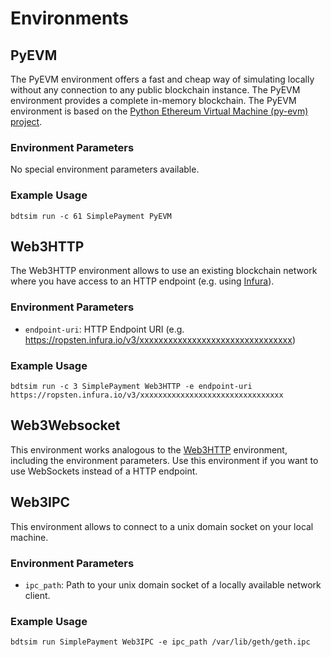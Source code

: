 # Environments

## PyEVM

The PyEVM environment offers a fast and cheap way of simulating locally without any connection to any
public blockchain instance.
The PyEVM environment provides a complete in-memory blockchain.
The PyEVM environment is based on the [Python Ethereum Virtual Machine (py-evm) project](https://github.com/ethereum/py-evm).


### Environment Parameters

No special environment parameters available.


### Example Usage

```
bdtsim run -c 61 SimplePayment PyEVM
```


## Web3HTTP

The Web3HTTP environment allows to use an existing blockchain network where you have access to an HTTP endpoint
(e.g. using [Infura](https://infura.io/)).


### Environment Parameters

  * `endpoint-uri`: HTTP Endpoint URI (e.g. https://ropsten.infura.io/v3/xxxxxxxxxxxxxxxxxxxxxxxxxxxxxxxx)
  
### Example Usage

```
bdtsim run -c 3 SimplePayment Web3HTTP -e endpoint-uri https://ropsten.infura.io/v3/xxxxxxxxxxxxxxxxxxxxxxxxxxxxxxxx
```


## Web3Websocket

This environment works analogous to the [Web3HTTP](#web3http) environment, including the environment parameters.
Use this environment if you want to use WebSockets instead of a HTTP endpoint.


## Web3IPC

This environment allows to connect to a unix domain socket on your local machine.


### Environment Parameters

  * `ipc_path`: Path to your unix domain socket of a locally available network client.


### Example Usage

```
bdtsim run SimplePayment Web3IPC -e ipc_path /var/lib/geth/geth.ipc
```
